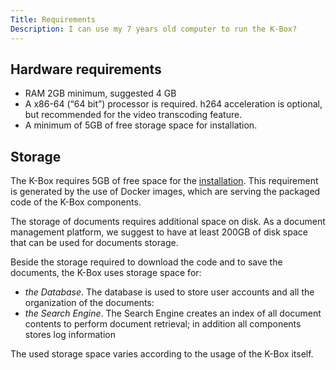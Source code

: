 ```yaml
---
Title: Requirements
Description: I can use my 7 years old computer to run the K-Box?
---
```


## Hardware requirements

- RAM 2GB minimum, suggested 4 GB
- A x86-64 (“64 bit”) processor is required. h264 acceleration is optional, but recommended for the video transcoding feature.
- A minimum of 5GB of free storage space for installation.

## Storage

The K-Box requires 5GB of free space for the [installation](./installation.md). This requirement is generated by the use of Docker images, which are serving the packaged code of the K-Box components.

The storage of documents requires additional space on disk. As a document management platform, we suggest to have at least 200GB of disk space that can be used for documents storage.

Beside the storage required to download the code and to save the documents, the K-Box uses storage space for:

- _the Database_. The database is used to store user accounts and all the organization of the documents:
- _the Search Engine_. The Search Engine creates an index of all document contents to perform document retrieval;
in addition all components stores log information

The used storage space varies according to the usage of the K-Box itself.
